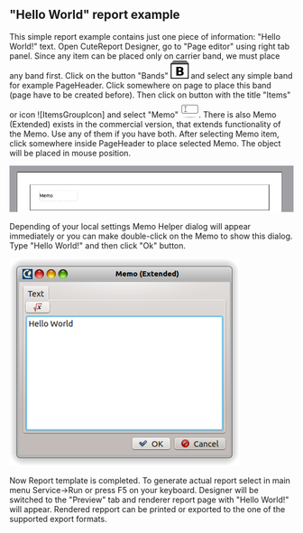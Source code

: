 "Hello World" report example
-----
This simple report example contains just one piece of information: "Hello World!" text. Open CuteReport Designer, go to "Page editor" using right tab panel. Since any item can be placed only on carrier band, we must place any band first. Click on the button "Bands" ![BandsGroupIcon] and select any simple band for example PageHeader. Click somewhere on page to place this band (page have to be created before). Then click on button with the title "Items" or icon ![ItemsGroupIcon] and select "Memo" ![MemoIcon]. There is also Memo (Extended) exists in the commercial version, that extends functionality of the Memo. Use any of them if you have both. After selecting Memo item, click somewhere inside PageHeader to place selected Memo. The object will be placed in mouse position. 

![MemoItemOnPage]

Depending of your local settings Memo Helper dialog will appear immediately or you can make double-click on the Memo to show this dialog. Type "Hello World!" and then click "Ok" button.

![MemoItemHelper1]

Now Report template is completed. To generate actual report select in main menu Service->Run or press F5 on your keyboard. Designer will be switched to the "Preview" tab and renderer report page with "Hello World!" will appear. Rendered repport can be printed or exported to the one of the supported export formats.

[BandsGroupIcon]:../images/group_Bands_32x32.png
[ItemGroupIcon]:../images/group_Shapes_32x32.png
[MemoIcon]:../images/memo.png
[MemoItemOnPage]:../images/memo_on_page.png
[MemoItemHelper1]:../images/memo_helper1.png
